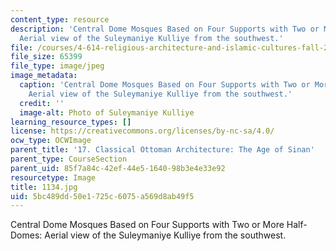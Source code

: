```yaml
---
content_type: resource
description: 'Central Dome Mosques Based on Four Supports with Two or More Half-Domes:
  Aerial view of the Suleymaniye Kulliye from the southwest.'
file: /courses/4-614-religious-architecture-and-islamic-cultures-fall-2002/5bc489dd50e1725c6075a569d8ab49f5_1134.jpg
file_size: 65399
file_type: image/jpeg
image_metadata:
  caption: 'Central Dome Mosques Based on Four Supports with Two or More Half-Domes:
    Aerial view of the Suleymaniye Kulliye from the southwest.'
  credit: ''
  image-alt: Photo of Suleymaniye Kulliye
learning_resource_types: []
license: https://creativecommons.org/licenses/by-nc-sa/4.0/
ocw_type: OCWImage
parent_title: '17. Classical Ottoman Architecture: The Age of Sinan'
parent_type: CourseSection
parent_uid: 85f7a84c-42ef-44e5-1640-98b3e4e33e92
resourcetype: Image
title: 1134.jpg
uid: 5bc489dd-50e1-725c-6075-a569d8ab49f5
---
```

Central Dome Mosques Based on Four Supports with Two or More Half-Domes: Aerial view of the Suleymaniye Kulliye from the southwest.